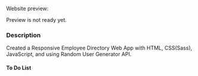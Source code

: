 <!-- # [Employee Directory] (https://stevesbong.github.io/EmployeeDashboard) -->


Website preview: 

<!-- <img src="https://github.com/Stevesbong/Stevesbong.github.io/blob/master/img/EmployeeDashboard.png" width="600" height="700"> -->

Preview is not ready yet.


### Description

Created a Responsive Employee Directory Web App with HTML, CSS(Sass), JavaScript, and using Random User Generator API.






#### To Do List
<!-- <del>1. Local storage is used to save the settings. When page is reloaded the settings are remembered.</del>

2. Displays at least two notifications at the same time when the user clicks the alerts icon (this could be a pop-up window or dropdown menu).

<del>3. Includes navigation allowing user to switch between viewing an Hourly, Daily, and Weekly chart.</del>

<del>4. Hourly, Daily, Weekly and Monthly buttons display a different line chart on click.</del>

<del>5. Displays working autocomplete search input field that lets the user search for members.</del> -->